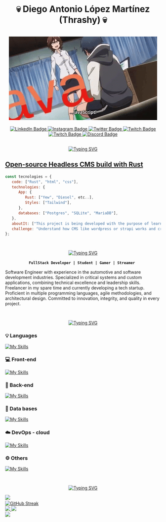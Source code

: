 <h1 align="center">💀 Diego Antonio López Martínez (Thrashy) 💀</h1>

<br />

<div align="center">
  <img src="./anime-coding.gif" alt="img"/>
</div>

<br />

<div align="center" id="badges">
  <a href="https://www.linkedin.com/in/thrashy190">
    <img src="https://img.shields.io/badge/LinkedIn-blue?style=for-the-badge&logo=linkedin&logoColor=white" alt="LinkedIn Badge"/>
  </a>
  <a href="https://www.instagram.com/_thrashy_/">
    <img src="https://img.shields.io/badge/Instagram-purple?style=for-the-badge&logo=instagram&logoColor=white" alt="Instagram Badge"/>
  </a>
  <a href="https://twitter.com/Thrashybb345">
    <img src="https://img.shields.io/badge/Twitter-blue?style=for-the-badge&logo=twitter&logoColor=white" alt="Twitter Badge"/>
  </a>
   <a href="https://www.twitch.tv/thrashy19">
    <img src="https://img.shields.io/badge/Twitch-purple?style=for-the-badge&logo=twitch&logoColor=white" alt="Twitch Badge"/>
  </a>
   
  <a href="https://dev.to/thrashy190">
    <img src="https://img.shields.io/badge/Dev.to-white?style=for-the-badge&logo=dev.to&logoColor=black" alt="Twitch Badge"/>
  </a>
   <a href="https://discord.gg/2skZVhpbjK">
    <img src="https://img.shields.io/badge/Discord_server-blue?style=for-the-badge&logo=discord&logoColor=white" alt="Discord Badge"/>
  </a>
</div>

<br />

<div align="center">
  
[![Typing SVG](https://readme-typing-svg.demolab.com?font=Fira+Code&weight=650&duration=2000&pause=5000&color=9C1D60&random=false&width=700&size=30&lines=%F0%9F%AA%9A+Current+project+and+technologies)](https://git.io/typing-svg)
</div>

## [Open-source Headless CMS build with Rust](https://github.com/Thrashy190/Cosmos)

```javascript
const tecnologies = {
   code: ["Rust", "html", "css"],
   technologies: {
      App: {
         Rust: ["Yew", "Diesel", etc..],
         Styles: ["Tailwind"],
      },
      databases: ["Postgres", "SQLite", "MariaDB"],
   },
   aboutIt: ["This project is being developed with the purpose of learn more advanced concepts of infrastructure and automation, as well as the creation of open source packages and libraries."],
   challenge: "Understand how CMS like wordpress or strapi works and create a product that meets the level of market competition.",
};
```


<br />

<div align="center">
  
[![Typing SVG](https://readme-typing-svg.demolab.com?font=Fira+Code&weight=650&duration=2000&pause=5000&color=9C1D60&random=false&width=250&size=30&lines=%F0%9F%91%A8%E2%80%8D%F0%9F%92%BB+Who+am+i%3F)](https://git.io/typing-svg)

</div>

<div align="center">
  
**`FullStack Developer | Student | Gamer | Streamer `**

</div>

Software Engineer with experience in the automotive and software development industries. Specialized in critical systems and custom applications, combining technical excellence and leadership skills. Freelancer in my spare time and currently developing a tech startup. Proficient in multiple programming languages, agile methodologies, and architectural design. Committed to innovation, integrity, and quality in every project.

<br>

<div align="center">
  
[![Typing SVG](https://readme-typing-svg.demolab.com?font=Fira+Code&weight=650&duration=2000&pause=5000&color=9C1D60&random=false&width=400&size=30&lines=%F0%9F%A7%B0+Languages+and+Tools)](https://git.io/typing-svg)
  
</div>

### 💡 Languages
[![My Skills](https://skillicons.dev/icons?i=js,ts,html,css,cpp,go,java,py,rust,dart,php)](https://skillicons.dev)

### 💻 Front-end
[![My Skills](https://skillicons.dev/icons?i=react,nextjs,flutter,vue,nuxtjs,bootstrap,tailwind,sass,materialui,redux)](https://skillicons.dev)

### 🔧 Back-end
[![My Skills](https://skillicons.dev/icons?i=nestjs,nodejs,express,prisma,go,graphql,laravel)](https://skillicons.dev)   

### 💾 Data bases
[![My Skills](https://skillicons.dev/icons?i=mongodb,postgres,redis)](https://skillicons.dev)   

### ☁️ DevOps - cloud
[![My Skills](https://skillicons.dev/icons?i=docker,aws,heroku,firebase,nginx,jenkins,jest,kafka,kubernetes)](https://skillicons.dev) 

### ⚙ Others
[![My Skills](https://skillicons.dev/icons?i=figma,git,githubactions,github,neovim,postman,qt,tauri,tensorflow,threejs,vim,webpack,wordpress)](https://skillicons.dev) 

<br>

<div align="center">
  
[![Typing SVG](https://readme-typing-svg.demolab.com?font=Fira+Code&weight=650&duration=2000&pause=5000&color=9C1D60&random=false&width=200&size=30&lines=%F0%9F%93%8A+Stats)](https://git.io/typing-svg)

</div>


<div>
 <img src="https://www.codewars.com/users/thrashy_234/badges/large">
</div>
<div>
<a href="https://git.io/streak-stats"><img src="https://streak-stats.demolab.com?user=Thrashy190&theme=dracula&border_radius=4&locale=es&date_format=j%20M%5B%20Y%5D&mode=weekly" alt="GitHub Streak" /></a>
</div>
<div>
<a href="https://github.com/Thrashy190">
  <img height="180em" src="https://github-readme-stats.vercel.app/api?username=thrashy190&theme=radical&show_icons=true" />
  <img height="180em" src="https://github-readme-stats.vercel.app/api/top-langs/?username=thrashy190&theme=radical&layout=compact" />
</a>
</div>
<div>
<img src="https://github-profile-trophy.vercel.app/?username=Thrashy190&theme=radical&column=3&margin-w=15&margin-h=15"> 
</div>

